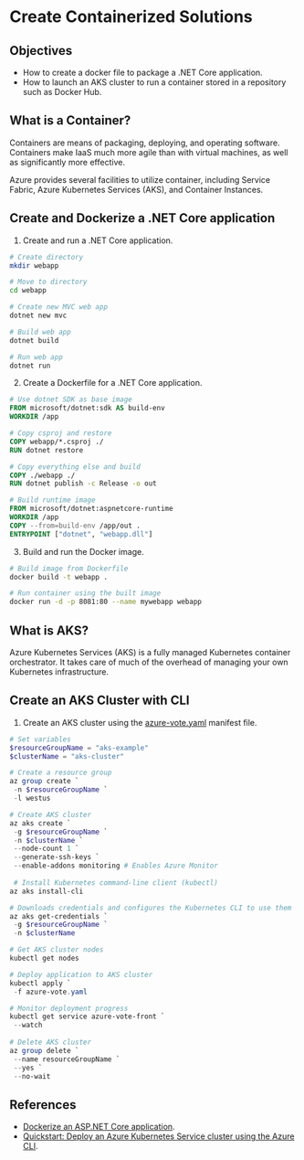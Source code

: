 # Create Containerized Solutions

## Objectives
* How to create a docker file to package a .NET Core application.
* How to launch an AKS cluster to run a container stored in a repository such as Docker Hub.

## What is a Container?
Containers are means of packaging, deploying, and operating software. Containers make IaaS much more agile than with virtual machines, as well as significantly more effective.

Azure provides several facilities to utilize container, including Service Fabric, Azure Kubernetes Services (AKS), and Container Instances.

## Create and Dockerize a .NET Core application
1. Create and run a .NET Core application.
```sh
# Create directory
mkdir webapp

# Move to directory
cd webapp

# Create new MVC web app
dotnet new mvc

# Build web app
dotnet build

# Run web app
dotnet run
```
2. Create a Dockerfile for a .NET Core application.
```dockerfile
# Use dotnet SDK as base image
FROM microsoft/dotnet:sdk AS build-env
WORKDIR /app

# Copy csproj and restore
COPY webapp/*.csproj ./
RUN dotnet restore

# Copy everything else and build
COPY ./webapp ./
RUN dotnet publish -c Release -o out

# Build runtime image
FROM microsoft/dotnet:aspnetcore-runtime
WORKDIR /app
COPY --from=build-env /app/out .
ENTRYPOINT ["dotnet", "webapp.dll"]
```
3. Build and run the Docker image.
```sh
# Build image from Dockerfile
docker build -t webapp .

# Run container using the built image
docker run -d -p 8081:80 --name mywebapp webapp
```

## What is AKS?
Azure Kubernetes Services (AKS) is a fully managed Kubernetes container orchestrator. It takes care of much of the overhead of managing your own Kubernetes infrastructure.

## Create an AKS Cluster with CLI
1. Create an AKS cluster using the [azure-vote.yaml](azure-vote.yaml) manifest file.
```powershell
# Set variables
$resourceGroupName = "aks-example"
$clusterName = "aks-cluster"

# Create a resource group
az group create `
 -n $resourceGroupName `
 -l westus

# Create AKS cluster
az aks create `
 -g $resourceGroupName `
 -n $clusterName `
 --node-count 1 `
 --generate-ssh-keys `
 --enable-addons monitoring # Enables Azure Monitor
 
 # Install Kubernetes command-line client (kubectl)
az aks install-cli

# Downloads credentials and configures the Kubernetes CLI to use them
az aks get-credentials `
 -g $resourceGroupName `
 -n $clusterName

# Get AKS cluster nodes
kubectl get nodes

# Deploy application to AKS cluster
kubectl apply `
 -f azure-vote.yaml

# Monitor deployment progress
kubectl get service azure-vote-front `
 --watch
 
# Delete AKS cluster
az group delete `
 --name resourceGroupName `
 --yes `
 --no-wait
```

## References
* [Dockerize an ASP.NET Core application](https://docs.docker.com/engine/examples/dotnetcore/).
* [Quickstart: Deploy an Azure Kubernetes Service cluster using the Azure CLI](https://docs.microsoft.com/en-us/azure/aks/kubernetes-walkthrough).
